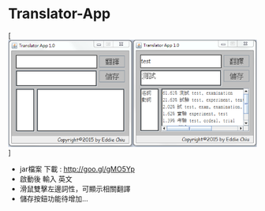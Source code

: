 # Translator-App
[![solarized dualmode](https://github.com/AKeQ/Translator-App/blob/master/demo.png)]
 * jar檔案 下載 : http://goo.gl/gMO5Yp
 * 啟動後 輸入 英文 
 * 滑鼠雙擊左邊詞性，可顯示相關翻譯
 * 儲存按鈕功能待增加...
